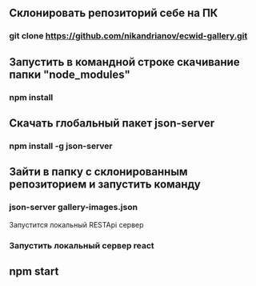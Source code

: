 ## Склонировать репозиторий себе на ПК
### git clone https://github.com/nikandrianov/ecwid-gallery.git

## Запустить в командной строке скачивание папки "node_modules"
### npm install

## Скачать глобальный пакет json-server
### npm install -g json-server

## Зайти в папку с склонированным репозиторием и запустить команду
### json-server gallery-images.json
Запустится локальный RESTApi сервер

### Запустить локальный сервер react
## npm start
